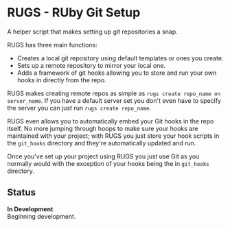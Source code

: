 # RUGS - RUby Git Setup

A helper script that makes setting up git repositories a snap.  

RUGS has three main functions:  

* Creates a local git repository using default templates or ones you create.
* Sets up a remote repository to mirror your local one.
* Adds a framework of git hooks allowing you to store and run your own hooks in directly from the repo.

RUGS makes creating remote repos as simple as `rugs create repo_name on server_name`. If you have a default server set you don't even have to specify the server you can just run `rugs create repo_name`.  

RUGS even allows you to automatically embed your Git hooks in the repo itself. No more jumping through hoops to make sure your hooks are maintained with your project; with RUGS you just store your hook scripts in the `git_hooks` directory and they're automatically updated and run.  

Once you've set up your project using RUGS you just use Git as you normally would with the exception of your hooks being the in `git_hooks` directory.  

## Status

**In Development**  
Beginning development.